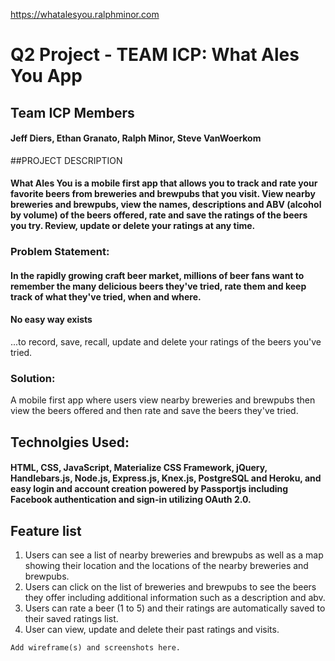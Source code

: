 https://whatalesyou.ralphminor.com

# Q2 Project - TEAM ICP: What Ales You App

## Team ICP Members
#### Jeff Diers, Ethan Granato, Ralph Minor, Steve VanWoerkom

##PROJECT DESCRIPTION
#### **What Ales You** is a mobile first app that allows you to track and rate your favorite beers from breweries and brewpubs that you visit.  View nearby breweries and brewpubs, view the names, descriptions and ABV (alcohol by volume) of the beers offered, rate and save the ratings of the beers you try.  Review, update or delete your ratings at any time.

### Problem Statement:
#### In the rapidly growing craft beer market, millions of beer fans want to remember the many delicious beers they've tried, rate them and keep track of what they've tried, when and where.

#### No easy way exists
...to record, save, recall, update and delete your ratings of the beers you've tried.

### Solution:
A mobile first app where users view nearby breweries and brewpubs then view the beers offered and then rate and save the beers they've tried.

## Technolgies Used:
#### HTML, CSS, JavaScript, Materialize CSS Framework, jQuery, Handlebars.js, Node.js, Express.js, Knex.js, PostgreSQL and Heroku, and easy login and account creation powered by Passportjs including Facebook authentication and sign-in utilizing OAuth 2.0.

## Feature list
1. Users can see a list of nearby breweries and brewpubs as well as a map showing their location and the locations of the nearby breweries and brewpubs.
2. Users can click on the list of breweries and brewpubs to see the beers they offer including additional information such as a description and abv.
3. Users can rate a beer (1 to 5) and their ratings are automatically saved to their saved ratings list.
3. User can view, update and delete their past ratings and visits.

```Add wireframe(s) and screenshots here.```
